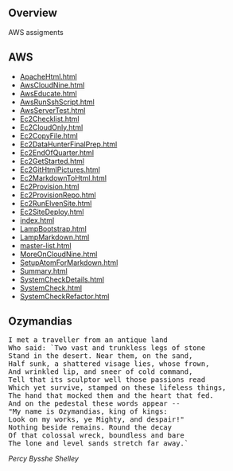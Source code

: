 ## Overview

AWS assigments

## AWS

- [ApacheHtml.html](ApacheHtml.html)
- [AwsCloudNine.html](AwsCloudNine.html)
- [AwsEducate.html](AwsEducate.html)
- [AwsRunSshScript.html](AwsRunSshScript.html)
- [AwsServerTest.html](AwsServerTest.html)
- [Ec2Checklist.html](Ec2Checklist.html)
- [Ec2CloudOnly.html](Ec2CloudOnly.html)
- [Ec2CopyFile.html](Ec2CopyFile.html)
- [Ec2DataHunterFinalPrep.html](Ec2DataHunterFinalPrep.html)
- [Ec2EndOfQuarter.html](Ec2EndOfQuarter.html)
- [Ec2GetStarted.html](Ec2GetStarted.html)
- [Ec2GitHtmlPictures.html](Ec2GitHtmlPictures.html)
- [Ec2MarkdownToHtml.html](Ec2MarkdownToHtml.html)
- [Ec2Provision.html](Ec2Provision.html)
- [Ec2ProvisionRepo.html](Ec2ProvisionRepo.html)
- [Ec2RunElvenSite.html](Ec2RunElvenSite.html)
- [Ec2SiteDeploy.html](Ec2SiteDeploy.html)
- [index.html](index.html)
- [LampBootstrap.html](LampBootstrap.html)
- [LampMarkdown.html](LampMarkdown.html)
- [master-list.html](master-list.html)
- [MoreOnCloudNine.html](MoreOnCloudNine.html)
- [SetupAtomForMarkdown.html](SetupAtomForMarkdown.html)
- [Summary.html](Summary.html)
- [SystemCheckDetails.html](SystemCheckDetails.html)
- [SystemCheck.html](SystemCheck.html)
- [SystemCheckRefactor.html](SystemCheckRefactor.html)

## Ozymandias

<pre>
I met a traveller from an antique land
Who said: `Two vast and trunkless legs of stone
Stand in the desert. Near them, on the sand,
Half sunk, a shattered visage lies, whose frown,
And wrinkled lip, and sneer of cold command,
Tell that its sculptor well those passions read
Which yet survive, stamped on these lifeless things,
The hand that mocked them and the heart that fed.
And on the pedestal these words appear --
"My name is Ozymandias, king of kings:
Look on my works, ye Mighty, and despair!"
Nothing beside remains. Round the decay
Of that colossal wreck, boundless and bare
The lone and level sands stretch far away.`
</pre>

*Percy Bysshe Shelley*
